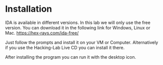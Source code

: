 # Installation
IDA is available in different versions. In this lab we will only use the free version. You can download it in the following link for Windows, Linux or Mac.
https://hex-rays.com/ida-free/

Just follow the prompts and install it on your VM or Computer. Alternatively if you use the Hacking-Lab Live CD you can install it there.

After installing the program you can run it with the desktop icon.